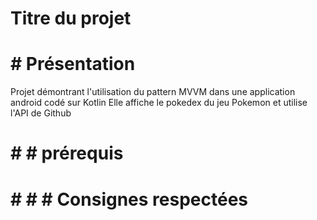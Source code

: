 # Titre du projet 

# # Présentation 
Projet démontrant l'utilisation du pattern MVVM dans une application android codé sur Kotlin
Elle affiche le pokedex du jeu Pokemon et utilise l'API de Github 
# # # prérequis
# # # # Consignes respectées 
